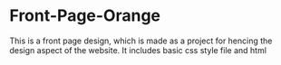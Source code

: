 # Front-Page-Orange
This is a front page design, which is made as a project for hencing the design aspect of the website.
It includes basic css style file and html
